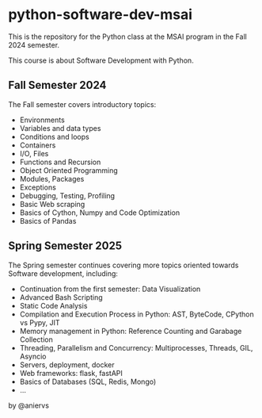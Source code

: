 # python-software-dev-msai
This is the repository for the Python class at the MSAI program in the Fall 2024 semester.

This course is about Software Development with Python.

## Fall Semester 2024
The Fall semester covers introductory topics:
- Environments
- Variables and data types
- Conditions and loops
- Containers
- I/O, Files
- Functions and Recursion
- Object Oriented Programming
- Modules, Packages 
- Exceptions
- Debugging, Testing, Profiling
- Basic Web scraping
- Basics of Cython, Numpy and Code Optimization
- Basics of Pandas

## Spring Semester 2025
The Spring semester continues covering more topics oriented towards Software development, including:
- Continuation from the first semester: Data Visualization
- Advanced Bash Scripting
- Static Code Analysis
- Compilation and Execution Process in Python: AST, ByteCode, CPython vs Pypy, JIT
- Memory management in Python: Reference Counting and Garabage Collection
- Threading, Parallelism and Concurrency: Multiprocesses, Threads, GIL, Asyncio 
- Servers, deployment, docker
- Web frameworks: flask, fastAPI
- Basics of Databases (SQL, Redis, Mongo)
- ...


by @aniervs
